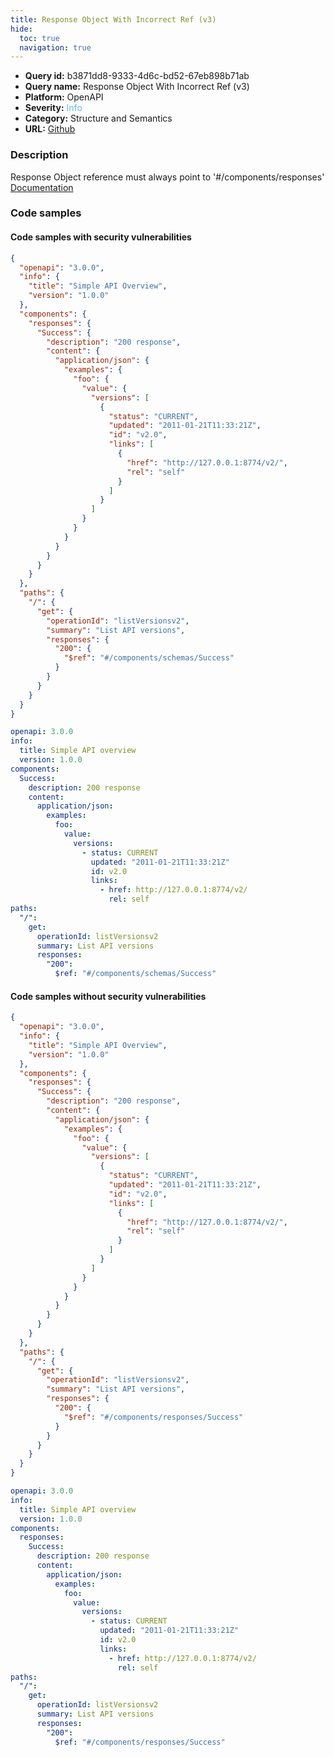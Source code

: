 ```yaml
---
title: Response Object With Incorrect Ref (v3)
hide:
  toc: true
  navigation: true
---
```


<style>
  .highlight .hll {
    background-color: #ff171742;
  }
  .md-content {
    max-width: 1100px;
    margin: 0 auto;
  }
</style>

-   **Query id:** b3871dd8-9333-4d6c-bd52-67eb898b71ab
-   **Query name:** Response Object With Incorrect Ref (v3)
-   **Platform:** OpenAPI
-   **Severity:** <span style="color:#5bc0de">Info</span>
-   **Category:** Structure and Semantics
-   **URL:** [Github](https://github.com/Checkmarx/kics/tree/master/assets/queries/openAPI/3.0/response_object_incorrect_ref)

### Description
Response Object reference must always point to '#/components/responses'<br>
[Documentation](https://swagger.io/specification/#responses-object)

### Code samples
#### Code samples with security vulnerabilities
```json title="Positive test num. 1 - json file" hl_lines="44"
{
  "openapi": "3.0.0",
  "info": {
    "title": "Simple API Overview",
    "version": "1.0.0"
  },
  "components": {
    "responses": {
      "Success": {
        "description": "200 response",
        "content": {
          "application/json": {
            "examples": {
              "foo": {
                "value": {
                  "versions": [
                    {
                      "status": "CURRENT",
                      "updated": "2011-01-21T11:33:21Z",
                      "id": "v2.0",
                      "links": [
                        {
                          "href": "http://127.0.0.1:8774/v2/",
                          "rel": "self"
                        }
                      ]
                    }
                  ]
                }
              }
            }
          }
        }
      }
    }
  },
  "paths": {
    "/": {
      "get": {
        "operationId": "listVersionsv2",
        "summary": "List API versions",
        "responses": {
          "200": {
            "$ref": "#/components/schemas/Success"
          }
        }
      }
    }
  }
}

```
```yaml title="Positive test num. 2 - yaml file" hl_lines="27"
openapi: 3.0.0
info:
  title: Simple API overview
  version: 1.0.0
components:
  Success:
    description: 200 response
    content:
      application/json:
        examples:
          foo:
            value:
              versions:
                - status: CURRENT
                  updated: "2011-01-21T11:33:21Z"
                  id: v2.0
                  links:
                    - href: http://127.0.0.1:8774/v2/
                      rel: self
paths:
  "/":
    get:
      operationId: listVersionsv2
      summary: List API versions
      responses:
        "200":
          $ref: "#/components/schemas/Success"

```


#### Code samples without security vulnerabilities
```json title="Negative test num. 1 - json file"
{
  "openapi": "3.0.0",
  "info": {
    "title": "Simple API Overview",
    "version": "1.0.0"
  },
  "components": {
    "responses": {
      "Success": {
        "description": "200 response",
        "content": {
          "application/json": {
            "examples": {
              "foo": {
                "value": {
                  "versions": [
                    {
                      "status": "CURRENT",
                      "updated": "2011-01-21T11:33:21Z",
                      "id": "v2.0",
                      "links": [
                        {
                          "href": "http://127.0.0.1:8774/v2/",
                          "rel": "self"
                        }
                      ]
                    }
                  ]
                }
              }
            }
          }
        }
      }
    }
  },
  "paths": {
    "/": {
      "get": {
        "operationId": "listVersionsv2",
        "summary": "List API versions",
        "responses": {
          "200": {
            "$ref": "#/components/responses/Success"
          }
        }
      }
    }
  }
}

```
```yaml title="Negative test num. 2 - yaml file"
openapi: 3.0.0
info:
  title: Simple API overview
  version: 1.0.0
components:
  responses:
    Success:
      description: 200 response
      content:
        application/json:
          examples:
            foo:
              value:
                versions:
                  - status: CURRENT
                    updated: "2011-01-21T11:33:21Z"
                    id: v2.0
                    links:
                      - href: http://127.0.0.1:8774/v2/
                        rel: self
paths:
  "/":
    get:
      operationId: listVersionsv2
      summary: List API versions
      responses:
        "200":
          $ref: "#/components/responses/Success"

```
